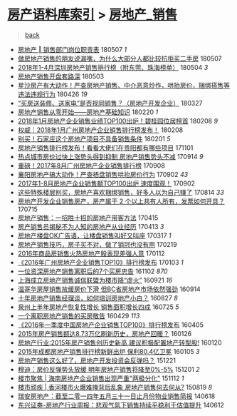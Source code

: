 [房产语料库索引](../../README.md)  > [房地产_销售](房地产_销售.md)
====
> [back](../README.md)

- [房地产 ‖ 销售部门岗位职责表](http://jkwz.applinzi.com/ittc/7100514863761851408.html#%E6%88%BF%E5%9C%B0%E4%BA%A7+%E2%80%96+%E9%94%80%E5%94%AE%E9%83%A8%E9%97%A8%E5%B2%97%E4%BD%8D%E8%81%8C%E8%B4%A3%E8%A1%A8) 180507 *1* 
- [做房地产销售的朋友说漏嘴，为什么大部分人都比较抗拒买二手房](http://jkwz.applinzi.com/ittc/7100116359398818823.html#%E5%81%9A%E6%88%BF%E5%9C%B0%E4%BA%A7%E9%94%80%E5%94%AE%E7%9A%84%E6%9C%8B%E5%8F%8B%E8%AF%B4%E6%BC%8F%E5%98%B4%EF%BC%8C%E4%B8%BA%E4%BB%80%E4%B9%88%E5%A4%A7%E9%83%A8%E5%88%86%E4%BA%BA%E9%83%BD%E6%AF%94%E8%BE%83%E6%8A%97%E6%8B%92%E4%B9%B0%E4%BA%8C%E6%89%8B%E6%88%BF) 180507  
- [2018年1-4月深圳房地产销售排行榜（附东莞、珠海榜单）](http://jkwz.applinzi.com/ittc/7099296762277921809.html#2018%E5%B9%B41-4%E6%9C%88%E6%B7%B1%E5%9C%B3%E6%88%BF%E5%9C%B0%E4%BA%A7%E9%94%80%E5%94%AE%E6%8E%92%E8%A1%8C%E6%A6%9C%EF%BC%88%E9%99%84%E4%B8%9C%E8%8E%9E%E3%80%81%E7%8F%A0%E6%B5%B7%E6%A6%9C%E5%8D%95%EF%BC%89) 180504 *3* 
- [房地产销售开盘套路深](http://jkwz.applinzi.com/ittc/7098892090673202186.html#%E6%88%BF%E5%9C%B0%E4%BA%A7%E9%94%80%E5%94%AE%E5%BC%80%E7%9B%98%E5%A5%97%E8%B7%AF%E6%B7%B1) 180503  
- [星沙房产有大动作！严查房地产销售、中介恶意炒作，哄抬房价，捆绑搭售等违法违规行为](http://jkwz.applinzi.com/ittc/7096292583578010635.html#%E6%98%9F%E6%B2%99%E6%88%BF%E4%BA%A7%E6%9C%89%E5%A4%A7%E5%8A%A8%E4%BD%9C%EF%BC%81%E4%B8%A5%E6%9F%A5%E6%88%BF%E5%9C%B0%E4%BA%A7%E9%94%80%E5%94%AE%E3%80%81%E4%B8%AD%E4%BB%8B%E6%81%B6%E6%84%8F%E7%82%92%E4%BD%9C%EF%BC%8C%E5%93%84%E6%8A%AC%E6%88%BF%E4%BB%B7%EF%BC%8C%E6%8D%86%E7%BB%91%E6%90%AD%E5%94%AE%E7%AD%89%E8%BF%9D%E6%B3%95%E8%BF%9D%E8%A7%84%E8%A1%8C%E4%B8%BA) 180426 *19* 
- [“买房送装修、送家电”是否视同销售？（房地产开发企业）](http://jkwz.applinzi.com/ittc/7085150177692484625.html#%E2%80%9C%E4%B9%B0%E6%88%BF%E9%80%81%E8%A3%85%E4%BF%AE%E3%80%81%E9%80%81%E5%AE%B6%E7%94%B5%E2%80%9D%E6%98%AF%E5%90%A6%E8%A7%86%E5%90%8C%E9%94%80%E5%94%AE%EF%BC%9F%EF%BC%88%E6%88%BF%E5%9C%B0%E4%BA%A7%E5%BC%80%E5%8F%91%E4%BC%81%E4%B8%9A%EF%BC%89) 180327  
- [房地产销售从零开始——房地产基础知识](http://jkwz.applinzi.com/ittc/7072131077173150726.html#%E6%88%BF%E5%9C%B0%E4%BA%A7%E9%94%80%E5%94%AE%E4%BB%8E%E9%9B%B6%E5%BC%80%E5%A7%8B%E2%80%94%E2%80%94%E6%88%BF%E5%9C%B0%E4%BA%A7%E5%9F%BA%E7%A1%80%E7%9F%A5%E8%AF%86) 180220 *1* 
- [2018年1月房地产企业销售业绩TOP100出炉！碧桂园位居榜首](http://jkwz.applinzi.com/ittc/7067667332900324368.html#2018%E5%B9%B41%E6%9C%88%E6%88%BF%E5%9C%B0%E4%BA%A7%E4%BC%81%E4%B8%9A%E9%94%80%E5%94%AE%E4%B8%9A%E7%BB%A9TOP100%E5%87%BA%E7%82%89%EF%BC%81%E7%A2%A7%E6%A1%82%E5%9B%AD%E4%BD%8D%E5%B1%85%E6%A6%9C%E9%A6%96) 180208 *9* 
- [权威｜2018年1月广州房地产企业销售排行榜发布！](http://jkwz.applinzi.com/ittc/7067666456714413072.html#%E6%9D%83%E5%A8%81%EF%BD%9C2018%E5%B9%B41%E6%9C%88%E5%B9%BF%E5%B7%9E%E6%88%BF%E5%9C%B0%E4%BA%A7%E4%BC%81%E4%B8%9A%E9%94%80%E5%94%AE%E6%8E%92%E8%A1%8C%E6%A6%9C%E5%8F%91%E5%B8%83%EF%BC%81) 180208  
- [别买！石家庄这个房地产项目不具备销售条件](http://jkwz.applinzi.com/ittc/7065113403926774794.html#%E5%88%AB%E4%B9%B0%EF%BC%81%E7%9F%B3%E5%AE%B6%E5%BA%84%E8%BF%99%E4%B8%AA%E6%88%BF%E5%9C%B0%E4%BA%A7%E9%A1%B9%E7%9B%AE%E4%B8%8D%E5%85%B7%E5%A4%87%E9%94%80%E5%94%AE%E6%9D%A1%E4%BB%B6) 180201 *5* 
- [房地产销售排行榜发布！看看大佬们在贵阳都有哪些项目](http://jkwz.applinzi.com/ittc/7031012798757340176.html#%E6%88%BF%E5%9C%B0%E4%BA%A7%E9%94%80%E5%94%AE%E6%8E%92%E8%A1%8C%E6%A6%9C%E5%8F%91%E5%B8%83%EF%BC%81%E7%9C%8B%E7%9C%8B%E5%A4%A7%E4%BD%AC%E4%BB%AC%E5%9C%A8%E8%B4%B5%E9%98%B3%E9%83%BD%E6%9C%89%E5%93%AA%E4%BA%9B%E9%A1%B9%E7%9B%AE) 171101  
- [热点城市房价过快上涨势头得到抑制 房地产销售势头不减](http://jkwz.applinzi.com/ittc/7013207322556630033.html#%E7%83%AD%E7%82%B9%E5%9F%8E%E5%B8%82%E6%88%BF%E4%BB%B7%E8%BF%87%E5%BF%AB%E4%B8%8A%E6%B6%A8%E5%8A%BF%E5%A4%B4%E5%BE%97%E5%88%B0%E6%8A%91%E5%88%B6+%E6%88%BF%E5%9C%B0%E4%BA%A7%E9%94%80%E5%94%AE%E5%8A%BF%E5%A4%B4%E4%B8%8D%E5%87%8F) 170914 *9* 
- [重磅！2017年8月广州房地产企业销售排行榜](http://jkwz.applinzi.com/ittc/7011046451613008912.html#%E9%87%8D%E7%A3%85%EF%BC%812017%E5%B9%B48%E6%9C%88%E5%B9%BF%E5%B7%9E%E6%88%BF%E5%9C%B0%E4%BA%A7%E4%BC%81%E4%B8%9A%E9%94%80%E5%94%AE%E6%8E%92%E8%A1%8C%E6%A6%9C) 170908  
- [襄阳房地产搞大动作！严查捂盘销售哄抬房价行为](http://jkwz.applinzi.com/ittc/7008704136349221905.html#%E8%A5%84%E9%98%B3%E6%88%BF%E5%9C%B0%E4%BA%A7%E6%90%9E%E5%A4%A7%E5%8A%A8%E4%BD%9C%EF%BC%81%E4%B8%A5%E6%9F%A5%E6%8D%82%E7%9B%98%E9%94%80%E5%94%AE%E5%93%84%E6%8A%AC%E6%88%BF%E4%BB%B7%E8%A1%8C%E4%B8%BA) 170902 *43* 
- [2017年1-8月房地产企业销售额TOP100出炉 速度围观！](http://jkwz.applinzi.com/ittc/7008635898441499665.html#2017%E5%B9%B41-8%E6%9C%88%E6%88%BF%E5%9C%B0%E4%BA%A7%E4%BC%81%E4%B8%9A%E9%94%80%E5%94%AE%E9%A2%9DTOP100%E5%87%BA%E7%82%89+%E9%80%9F%E5%BA%A6%E5%9B%B4%E8%A7%82%EF%BC%81) 170902  
- [这些特殊楼层别买，房地产喜欢捆绑销售，好多人以为自己赚了](http://jkwz.applinzi.com/ittc/7001766308243571728.html#%E8%BF%99%E4%BA%9B%E7%89%B9%E6%AE%8A%E6%A5%BC%E5%B1%82%E5%88%AB%E4%B9%B0%EF%BC%8C%E6%88%BF%E5%9C%B0%E4%BA%A7%E5%96%9C%E6%AC%A2%E6%8D%86%E7%BB%91%E9%94%80%E5%94%AE%EF%BC%8C%E5%A5%BD%E5%A4%9A%E4%BA%BA%E4%BB%A5%E4%B8%BA%E8%87%AA%E5%B7%B1%E8%B5%9A%E4%BA%86) 170814 *33* 
- [房地产开发企业销售房产，房产属于 2 个以上共有人所有，发票如何开具？](http://jkwz.applinzi.com/ittc/6990616244464927760.html#%E6%88%BF%E5%9C%B0%E4%BA%A7%E5%BC%80%E5%8F%91%E4%BC%81%E4%B8%9A%E9%94%80%E5%94%AE%E6%88%BF%E4%BA%A7%EF%BC%8C%E6%88%BF%E4%BA%A7%E5%B1%9E%E4%BA%8E+2+%E4%B8%AA%E4%BB%A5%E4%B8%8A%E5%85%B1%E6%9C%89%E4%BA%BA%E6%89%80%E6%9C%89%EF%BC%8C%E5%8F%91%E7%A5%A8%E5%A6%82%E4%BD%95%E5%BC%80%E5%85%B7%EF%BC%9F) 170715  
- [房地产销售：一招胜十招的房地产带客方法](http://jkwz.applinzi.com/ittc/6956832683270341636.html#%E6%88%BF%E5%9C%B0%E4%BA%A7%E9%94%80%E5%94%AE%EF%BC%9A%E4%B8%80%E6%8B%9B%E8%83%9C%E5%8D%81%E6%8B%9B%E7%9A%84%E6%88%BF%E5%9C%B0%E4%BA%A7%E5%B8%A6%E5%AE%A2%E6%96%B9%E6%B3%95) 170415  
- [房产销售员揭秘不为人知的房地产从业经历](http://jkwz.applinzi.com/ittc/6956128588272239620.html#%E6%88%BF%E4%BA%A7%E9%94%80%E5%94%AE%E5%91%98%E6%8F%AD%E7%A7%98%E4%B8%8D%E4%B8%BA%E4%BA%BA%E7%9F%A5%E7%9A%84%E6%88%BF%E5%9C%B0%E4%BA%A7%E4%BB%8E%E4%B8%9A%E7%BB%8F%E5%8E%86) 170413 *3* 
- [房地产楼盘OK广告语，让楼盘销售叫好又叫座](http://jkwz.applinzi.com/ittc/6945929137545020420.html#%E6%88%BF%E5%9C%B0%E4%BA%A7%E6%A5%BC%E7%9B%98OK%E5%B9%BF%E5%91%8A%E8%AF%AD%EF%BC%8C%E8%AE%A9%E6%A5%BC%E7%9B%98%E9%94%80%E5%94%AE%E5%8F%AB%E5%A5%BD%E5%8F%88%E5%8F%AB%E5%BA%A7) 170317 *1* 
- [房地产销售技巧，房子买不对，做了销冠也没有用](http://jkwz.applinzi.com/ittc/6936476338973312005.html#%E6%88%BF%E5%9C%B0%E4%BA%A7%E9%94%80%E5%94%AE%E6%8A%80%E5%B7%A7%EF%BC%8C%E6%88%BF%E5%AD%90%E4%B9%B0%E4%B8%8D%E5%AF%B9%EF%BC%8C%E5%81%9A%E4%BA%86%E9%94%80%E5%86%A0%E4%B9%9F%E6%B2%A1%E6%9C%89%E7%94%A8) 170219  
- [2016年商品房销售火热房地产股表现差强人意](http://jkwz.applinzi.com/ittc/6922099102337991685.html#2016%E5%B9%B4%E5%95%86%E5%93%81%E6%88%BF%E9%94%80%E5%94%AE%E7%81%AB%E7%83%AD%E6%88%BF%E5%9C%B0%E4%BA%A7%E8%82%A1%E8%A1%A8%E7%8E%B0%E5%B7%AE%E5%BC%BA%E4%BA%BA%E6%84%8F) 170112  
- [《2016年广州房地产企业销售TOP10》排行榜发布](http://jkwz.applinzi.com/ittc/6918916964457382916.html#%E3%80%8A2016%E5%B9%B4%E5%B9%BF%E5%B7%9E%E6%88%BF%E5%9C%B0%E4%BA%A7%E4%BC%81%E4%B8%9A%E9%94%80%E5%94%AETOP10%E3%80%8B%E6%8E%92%E8%A1%8C%E6%A6%9C%E5%8F%91%E5%B8%83) 170103 *1* 
- [一位资深房地产销售离职后的7个买房忠告](http://jkwz.applinzi.com/ittc/6893374083961455620.html#%E4%B8%80%E4%BD%8D%E8%B5%84%E6%B7%B1%E6%88%BF%E5%9C%B0%E4%BA%A7%E9%94%80%E5%94%AE%E7%A6%BB%E8%81%8C%E5%90%8E%E7%9A%847%E4%B8%AA%E4%B9%B0%E6%88%BF%E5%BF%A0%E5%91%8A) 161102 *870* 
- [上海成立房地产销售诚信联盟为楼市降“虚火”](http://jkwz.applinzi.com/ittc/6880062046892196869.html#%E4%B8%8A%E6%B5%B7%E6%88%90%E7%AB%8B%E6%88%BF%E5%9C%B0%E4%BA%A7%E9%94%80%E5%94%AE%E8%AF%9A%E4%BF%A1%E8%81%94%E7%9B%9F%E4%B8%BA%E6%A5%BC%E5%B8%82%E9%99%8D%E2%80%9C%E8%99%9A%E7%81%AB%E2%80%9D) 160921 *16* 
- [温哥华房屋销售放缓房价下滑 但BC省房地产市场依然强劲](http://jkwz.applinzi.com/ittc/6877650681078481925.html#%E6%B8%A9%E5%93%A5%E5%8D%8E%E6%88%BF%E5%B1%8B%E9%94%80%E5%94%AE%E6%94%BE%E7%BC%93%E6%88%BF%E4%BB%B7%E4%B8%8B%E6%BB%91+%E4%BD%86BC%E7%9C%81%E6%88%BF%E5%9C%B0%E4%BA%A7%E5%B8%82%E5%9C%BA%E4%BE%9D%E7%84%B6%E5%BC%BA%E5%8A%B2) 160914  
- [十年房地产销售经理谈，如何培训房地产小白？](http://jkwz.applinzi.com/ittc/6871008567280272388.html#%E5%8D%81%E5%B9%B4%E6%88%BF%E5%9C%B0%E4%BA%A7%E9%94%80%E5%94%AE%E7%BB%8F%E7%90%86%E8%B0%88%EF%BC%8C%E5%A6%82%E4%BD%95%E5%9F%B9%E8%AE%AD%E6%88%BF%E5%9C%B0%E4%BA%A7%E5%B0%8F%E7%99%BD%EF%BC%9F) 160827 *8* 
- [泉州上半年房地产恢复性增长 销售面积增长四成](http://jkwz.applinzi.com/ittc/6858718606963246085.html#%E6%B3%89%E5%B7%9E%E4%B8%8A%E5%8D%8A%E5%B9%B4%E6%88%BF%E5%9C%B0%E4%BA%A7%E6%81%A2%E5%A4%8D%E6%80%A7%E5%A2%9E%E9%95%BF+%E9%94%80%E5%94%AE%E9%9D%A2%E7%A7%AF%E5%A2%9E%E9%95%BF%E5%9B%9B%E6%88%90) 160725 *5* 
- [一个离职房地产销售的买房敬告](http://jkwz.applinzi.com/ittc/6826525719894950916.html#%E4%B8%80%E4%B8%AA%E7%A6%BB%E8%81%8C%E6%88%BF%E5%9C%B0%E4%BA%A7%E9%94%80%E5%94%AE%E7%9A%84%E4%B9%B0%E6%88%BF%E6%95%AC%E5%91%8A) 160429 *113* 
- [《2016年一季度中国房地产企业销售TOP100》排行榜发布](http://jkwz.applinzi.com/ittc/6817532833572586501.html#%E3%80%8A2016%E5%B9%B4%E4%B8%80%E5%AD%A3%E5%BA%A6%E4%B8%AD%E5%9B%BD%E6%88%BF%E5%9C%B0%E4%BA%A7%E4%BC%81%E4%B8%9A%E9%94%80%E5%94%AETOP100%E3%80%8B%E6%8E%92%E8%A1%8C%E6%A6%9C%E5%8F%91%E5%B8%83) 160405  
- [2015年房产销售额达8.73万亿刷新历史，房地产回暖？](http://jkwz.applinzi.com/ittc/6791553235315852293.html#2015%E5%B9%B4%E6%88%BF%E4%BA%A7%E9%94%80%E5%94%AE%E9%A2%9D%E8%BE%BE8.73%E4%B8%87%E4%BA%BF%E5%88%B7%E6%96%B0%E5%8E%86%E5%8F%B2%EF%BC%8C%E6%88%BF%E5%9C%B0%E4%BA%A7%E5%9B%9E%E6%9A%96%EF%BC%9F) 160126  
- [房地产行业:2015年房产销售创历史新高,建议积极配置地产转型股!](http://jkwz.applinzi.com/ittc/6789436467801752580.html#%E6%88%BF%E5%9C%B0%E4%BA%A7%E8%A1%8C%E4%B8%9A%3A2015%E5%B9%B4%E6%88%BF%E4%BA%A7%E9%94%80%E5%94%AE%E5%88%9B%E5%8E%86%E5%8F%B2%E6%96%B0%E9%AB%98%2C%E5%BB%BA%E8%AE%AE%E7%A7%AF%E6%9E%81%E9%85%8D%E7%BD%AE%E5%9C%B0%E4%BA%A7%E8%BD%AC%E5%9E%8B%E8%82%A1%21) 160120  
- [2015年成都房地产销售排行榜新鲜出炉 保利80.4亿卫冕](http://jkwz.applinzi.com/ittc/6783858123853005829.html#2015%E5%B9%B4%E6%88%90%E9%83%BD%E6%88%BF%E5%9C%B0%E4%BA%A7%E9%94%80%E5%94%AE%E6%8E%92%E8%A1%8C%E6%A6%9C%E6%96%B0%E9%B2%9C%E5%87%BA%E7%82%89+%E4%BF%9D%E5%88%A980.4%E4%BA%BF%E5%8D%AB%E5%86%95) 160105 *3* 
- [房地产销售这么好了，房地产开发投资会反弹吗？](http://jkwz.applinzi.com/ittc/6778235426032845829.html#%E6%88%BF%E5%9C%B0%E4%BA%A7%E9%94%80%E5%94%AE%E8%BF%99%E4%B9%88%E5%A5%BD%E4%BA%86%EF%BC%8C%E6%88%BF%E5%9C%B0%E4%BA%A7%E5%BC%80%E5%8F%91%E6%8A%95%E8%B5%84%E4%BC%9A%E5%8F%8D%E5%BC%B9%E5%90%97%EF%BC%9F) 151221  
- [穆迪：房价反弹势头放缓 明年房地产销售将降至0%-5%](http://jkwz.applinzi.com/ittc/6770627725232702468.html#%E7%A9%86%E8%BF%AA%EF%BC%9A%E6%88%BF%E4%BB%B7%E5%8F%8D%E5%BC%B9%E5%8A%BF%E5%A4%B4%E6%94%BE%E7%BC%93+%E6%98%8E%E5%B9%B4%E6%88%BF%E5%9C%B0%E4%BA%A7%E9%94%80%E5%94%AE%E5%B0%86%E9%99%8D%E8%87%B30%25-5%25) 151201 *2* 
- [楼市聚焦 | 海南房地产企业销售出现严重&quot;两极分化&quot;](http://jkwz.applinzi.com/ittc/6763900258333754372.html#%E6%A5%BC%E5%B8%82%E8%81%9A%E7%84%A6+%7C+%E6%B5%B7%E5%8D%97%E6%88%BF%E5%9C%B0%E4%BA%A7%E4%BC%81%E4%B8%9A%E9%94%80%E5%94%AE%E5%87%BA%E7%8E%B0%E4%B8%A5%E9%87%8D%26quot%3B%E4%B8%A4%E6%9E%81%E5%88%86%E5%8C%96%26quot%3B) 151112 *1* 
- [楼市顽疾 | 香河楼市火爆难掩背后乱象 房地产销售何去何从?](http://jkwz.applinzi.com/ittc/547650615736519520.html#%E6%A5%BC%E5%B8%82%E9%A1%BD%E7%96%BE+%7C+%E9%A6%99%E6%B2%B3%E6%A5%BC%E5%B8%82%E7%81%AB%E7%88%86%E9%9A%BE%E6%8E%A9%E8%83%8C%E5%90%8E%E4%B9%B1%E8%B1%A1+%E6%88%BF%E5%9C%B0%E4%BA%A7%E9%94%80%E5%94%AE%E4%BD%95%E5%8E%BB%E4%BD%95%E4%BB%8E%3F) 150819 *8* 
- [瑞安房地产：截至二零一四年五月三十一日止月份物业销售简报](http://jkwz.applinzi.com/ittc/547650611366968555.html#%E7%91%9E%E5%AE%89%E6%88%BF%E5%9C%B0%E4%BA%A7%EF%BC%9A%E6%88%AA%E8%87%B3%E4%BA%8C%E9%9B%B6%E4%B8%80%E5%9B%9B%E5%B9%B4%E4%BA%94%E6%9C%88%E4%B8%89%E5%8D%81%E4%B8%80%E6%97%A5%E6%AD%A2%E6%9C%88%E4%BB%BD%E7%89%A9%E4%B8%9A%E9%94%80%E5%94%AE%E7%AE%80%E6%8A%A5) 140618  
- [东兴证券-房地产行业周报：悲观气氛下销售持续平稳利于估值提升](http://jkwz.applinzi.com/ittc/547650611364704359.html#%E4%B8%9C%E5%85%B4%E8%AF%81%E5%88%B8-%E6%88%BF%E5%9C%B0%E4%BA%A7%E8%A1%8C%E4%B8%9A%E5%91%A8%E6%8A%A5%EF%BC%9A%E6%82%B2%E8%A7%82%E6%B0%94%E6%B0%9B%E4%B8%8B%E9%94%80%E5%94%AE%E6%8C%81%E7%BB%AD%E5%B9%B3%E7%A8%B3%E5%88%A9%E4%BA%8E%E4%BC%B0%E5%80%BC%E6%8F%90%E5%8D%87) 140612  
